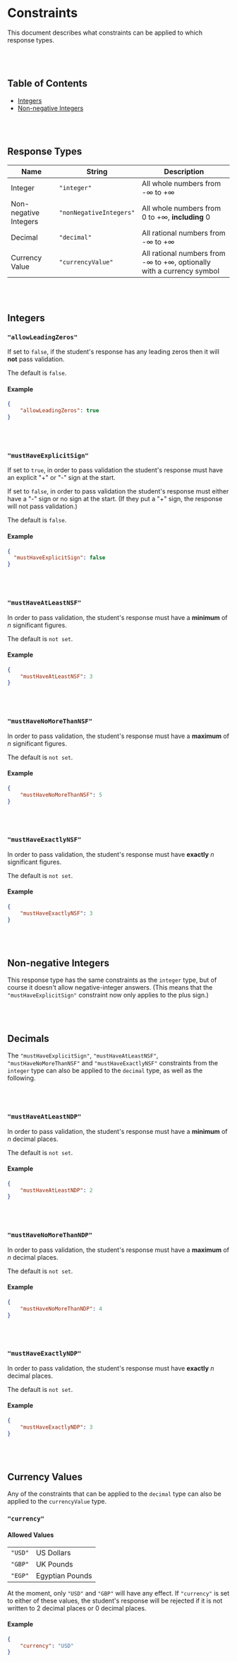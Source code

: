 # Constraints

This document describes what constraints can be applied to which response types.

<br /><br />

## Table of Contents

- [Integers](#integers)
- [Non-negative Integers](#non-negative-integers)

<br /><br />

## Response Types

| Name | String | Description |
|---|---|---|
| Integer | `"integer"` | All whole numbers from -∞ to +∞ |
| Non-negative Integers | `"nonNegativeIntegers"` |  All whole numbers from 0 to +∞, **including** 0 |
| Decimal | `"decimal"` | All rational numbers from -∞ to +∞ |
| Currency Value | `"currencyValue"` | All rational numbers from -∞ to +∞, optionally with a currency symbol |

<br /><br />

## Integers

### `"allowLeadingZeros"`

If set to `false`, if the student's response has any leading zeros then it will **not** pass validation.

The default is `false`.

#### Example

```json
{
    "allowLeadingZeros": true
}
```

<br /><br />

### `"mustHaveExplicitSign"`

If set to `true`, in order to pass validation the student's response must have an explicit "+" or "-" sign at the start.

If set to `false`, in order to pass validation the student's response must either have a "-" sign or no sign at the start. (If they put a "+" sign, the response will not pass validation.)

The default is `false`.

#### Example

```json
{
  "mustHaveExplicitSign": false
}
```

<br /><br />

### `"mustHaveAtLeastNSF"`

In order to pass validation, the student's response must have a **minimum** of *n* significant figures.

The default is `not set`.

#### Example

```json
{
    "mustHaveAtLeastNSF": 3
}
```

<br /><br />

### `"mustHaveNoMoreThanNSF"`

In order to pass validation, the student's response must have a **maximum** of *n* significant figures.

The default is `not set`.

#### Example

```json
{
    "mustHaveNoMoreThanNSF": 5
}
```

<br /><br />

### `"mustHaveExactlyNSF"`

In order to pass validation, the student's response must have **exactly** *n* significant figures.

The default is `not set`.

#### Example

```json
{
    "mustHaveExactlyNSF": 3
}
```

<br /><br />

## Non-negative Integers

This response type has the same constraints as the `integer` type, but of course it doesn't allow negative-integer answers. (This means that the `"mustHaveExplicitSign"` constraint now only applies to the plus sign.)

<br /><br />

## Decimals

The `"mustHaveExplicitSign"`, `"mustHaveAtLeastNSF"`, `"mustHaveNoMoreThanNSF"` and `"mustHaveExactlyNSF"` constraints from the `integer` type can also be applied to the `decimal` type, as well as the following.

<br /><br />

### `"mustHaveAtLeastNDP"`

In order to pass validation, the student's response must have a **minimum** of *n* decimal places.

The default is `not set`.

#### Example

```json
{
    "mustHaveAtLeastNDP": 2
}
```

<br /><br />

### `"mustHaveNoMoreThanNDP"`

In order to pass validation, the student's response must have a **maximum** of *n* decimal places.

The default is `not set`.

#### Example

```json
{
    "mustHaveNoMoreThanNDP": 4
}
```

<br /><br />

### `"mustHaveExactlyNDP"`

In order to pass validation, the student's response must have **exactly** *n* decimal places.

The default is `not set`.

#### Example

```json
{
    "mustHaveExactlyNDP": 3
}
```

<br /><br />

## Currency Values

Any of the constraints that can be applied to the `decimal` type can also be applied to the `currencyValue` type.

### `"currency"`


#### Allowed Values

| | |
|---|---|
| `"USD"` | US Dollars |
| `"GBP"` | UK Pounds |
| `"EGP"` | Egyptian Pounds |

At the moment, only `"USD"` and `"GBP"` will have any effect. If `"currency"` is set to either of these values, the student's response will be rejected if it is not written to 2 decimal places or 0 decimal places.

#### Example

```json
{
    "currency": "USD"
}
```

<br /><br />




